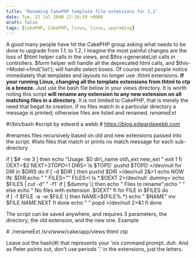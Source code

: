 ```yaml
---
title: 'Renaming CakePHP template file extensions for 1.2'
date: Tue, 22 Jul 2008 12:16:39 +0000
draft: false
tags: [CakePHP, CakePHP, linux, linux, upgrading]
---
```


A good many people have hit the CakePHP group asking what needs to be done to upgrade from 1.1. to 1.2. I imagine the most painful changes are the loss of $html helper calls in the views, and $this->generateList calls in controllers. $form helper will handle all the deprecated html calls, and $this->Model->find('list'); will handle select boxes. Of course most people notice immediately that templates and layouts no longer use .thtml extensions. **If your running Linux, changing all the template extensions from thtml to ctp is a breeze.** Just use the bash file below in your views directory. It is worth noting this script **will rename any extension to any new extension on all matching files in a directory**. It is not limited to CakePHP, that is merely the need that begat its creation. If no files match in a particular directory a message is printed; otherwise files are listed and renamed. _renameExt_

#!/bin/bash
#script by edward a webb
\# https://blog.edwardawebb.com
 
#renames files recursively based on old and new extensions passed into the script.
#lists files that match or prints no match message for each sub-directory

if \[ $# -ne 3 \]
then
	echo "Usage: $0 dir\_name old\_ext new_ext "
	exit 1
fi
OEXT=$2
NEXT=$3
TOPD=$1 
DIRS=\`ls $TOPD\`
pushd $TOPD >/dev/null
for DIR in $DIRS
do
	if \[ -d $DIR \]
	then
		pushd $DIR >/dev/null 2&>1
		echo NOW IN: $DIR;echo " "
		FILES=""
		FILES=\`ls *.$OEXT 2>/dev/null\`
		dummy=\`echo $FILES | cut -d" " -f1\`
		if \[ $dummy \]
		then
			echo "	Files to rename";echo " "
		else
			echo "	No files with extension .$OEXT"
		fi
		for FILE in $FILES
		do	
			if \[ -f $FILE -a -w $FILE \]
			then 
				NAME=${FILE%.*}
				echo "		$NAME"
				mv $FILE $NAME.$NEXT
			fi
		done
		echo " "
		popd >/dev/null 2>&1
	fi
done

The script can be saved anywhere, and requires 3 parameters, the directory, the old extension, and the new one. Example

\# ./renameExt /srv/www/cake/app/views thtml ctp

Leave out the hash(#) that represents your 'nix command prompt..duh. And as Peter points out, don't use periods '.' in the extensions, just the letters.